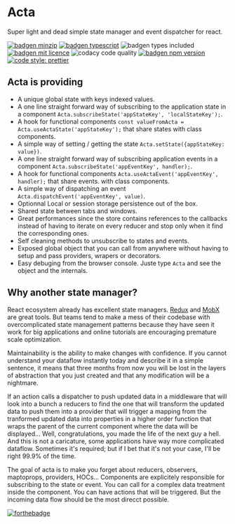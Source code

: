 # Acta

Super light and dead simple state manager and event dispatcher for react.

[![badgen minzip](https://badgen.net/bundlephobia/minzip/acta)](https://bundlephobia.com/result?p=acta)
[![badgen typescript](https://badgen.net/badge/icon/typescript?icon=typescript&label)](https://www.typescriptlang.org/)
![badgen types included](https://badgen.net/npm/types/acta)
[![badgen mit licence](https://badgen.net/badge/license/MIT/blue)](https://en.wikipedia.org/wiki/MIT_License)
![codacy code quality](https://api.codacy.com/project/badge/Grade/73e7fdaa376448c2835a23c3f4749c8f)
[![badgen npm version](https://badgen.net/npm/v/acta)](https://www.npmjs.com/package/acta)
[![code style: prettier](https://img.shields.io/badge/code_style-prettier-ff69b4.svg)](https://github.com/prettier/prettier)

## Acta is providing

- A unique global state with keys indexed values.
- A one line straight forward way of subscribing to the application state in a component `Acta.subscribeState('appStateKey', 'localStateKey');`.
- A hook for functional components `const valueFromActa = Acta.useActaState('appStateKey');` that share states with class components.
- A simple way of setting / getting the state `Acta.setState({appStateKey: value})`.
- A one line straight forward way of subscribing application events in a component `Acta.subscribeState('appEventKey', handler);`.
- A hook for functional components `Acta.useActaEvent('appEventKey', handler);` that share events. with class components.
- A simple way of dispatching an event `Acta.dispatchEvent('appEventKey', value)`.
- Optionnal Local or session storage persistence out of the box.
- Shared state between tabs and windows.
- Great performances since the store contains references to the callbacks instead of having to iterate on every reducer and stop only when it find the corresponding ones.
- Self cleaning methods to unsubscribe to states and events.
- Exposed global object that you can call from anywhere without having to setup and pass providers, wrapers or decorators.
- Easy debuging from the browser console. Juste type `Acta` and see the object and the internals.

## Why another state manager?

React ecosystem already has excellent state managers. [Redux](https://redux.js.org/) and [MobX](https://mobx.js.org/README.html) are great tools. But teams tend to make a mess of their codebase with overcomplicated state management patterns because they have seen it work for big applications and online tutorials are encouraging premature scale optimization.

Maintainability is the ability to make changes with confidence. If you cannot understand your dataflow instantly today and describe it in a simple sentence, it means that three months from now you will be lost in the layers of abstraction that you just created and that any modification will be a nightmare.

If an action calls a dispatcher to push updated data in a middleware that will look into a bunch a reducers to find the one that will transform the updated data to push them into a provider that will trigger a mapping from the tranformed updated data into properties in a higher order function that wraps the parent of the current component where the data will be displayed... Well, congratulations, you made the life of the next guy a hell. And this is not a caricature, some applications have way more complicated dataflow. Sometimes it's required; but if I bet that it's not your case, I'll be right 99.9% of the time.

The goal of acta is to make you forget about reducers, observers, maptoprops, providers, HOCs... Components are explicitely responsible for subscribing to the state or event. You can call for a complex data treatment inside the component. You can have actions that will be triggered. But the incoming data flow should be the most direcct possible.

[![forthebadge](https://forthebadge.com/images/badges/built-with-love.svg)](https://forthebadge.com)
